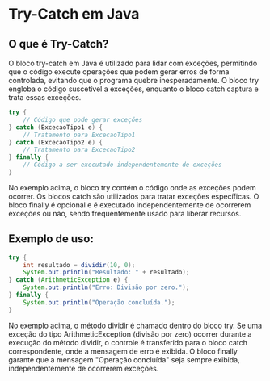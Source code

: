 # Try-Catch em Java

## O que é Try-Catch?

O bloco try-catch em Java é utilizado para lidar com exceções, permitindo que o código execute operações que podem gerar erros de forma controlada, evitando que o programa quebre inesperadamente. O bloco try engloba o código suscetível a exceções, enquanto o bloco catch captura e trata essas exceções.

```java
try {
    // Código que pode gerar exceções
} catch (ExcecaoTipo1 e) {
    // Tratamento para ExcecaoTipo1
} catch (ExcecaoTipo2 e) {
    // Tratamento para ExcecaoTipo2
} finally {
    // Código a ser executado independentemente de exceções
}
```
No exemplo acima, o bloco try contém o código onde as exceções podem ocorrer. Os blocos catch são utilizados para tratar exceções específicas. O bloco finally é opcional e é executado independentemente de ocorrerem exceções ou não, sendo frequentemente usado para liberar recursos.

## Exemplo de uso:

```java
try {
    int resultado = dividir(10, 0);
    System.out.println("Resultado: " + resultado);
} catch (ArithmeticException e) {
    System.out.println("Erro: Divisão por zero.");
} finally {
    System.out.println("Operação concluída.");
}
```
No exemplo acima, o método dividir é chamado dentro do bloco try. Se uma exceção do tipo ArithmeticException (divisão por zero) ocorrer durante a execução do método dividir, o controle é transferido para o bloco catch correspondente, onde a mensagem de erro é exibida. O bloco finally garante que a mensagem "Operação concluída" seja sempre exibida, independentemente de ocorrerem exceções.